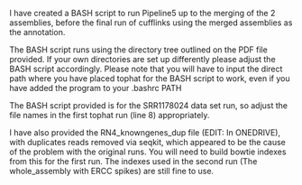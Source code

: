 I have created a BASH script to run Pipeline5 up to the merging of the 2 assemblies, before the final run of cufflinks using the merged assemblies as the annotation. 

The BASH script runs using the directory tree outlined on the PDF file provided. If your own directories are set up differently please adjust the BASH script accordingly. Please note that you will have to input the direct path where you have placed tophat for the BASH script to work, even if you have added the program to your .bashrc PATH

The BASH script provided is for the SRR1178024 data set run, so adjust the file names in the first tophat run (line 8) appropriately. 

I have also provided the RN4_knowngenes_dup file (EDIT: In ONEDRIVE), with duplicates reads removed via seqkit, which appeared to be the cause of the problem with the original runs. You will need to build bowtie indexes from this for the first run. The indexes used in the second run (The whole_assembly with ERCC spikes) are still fine to use. 
